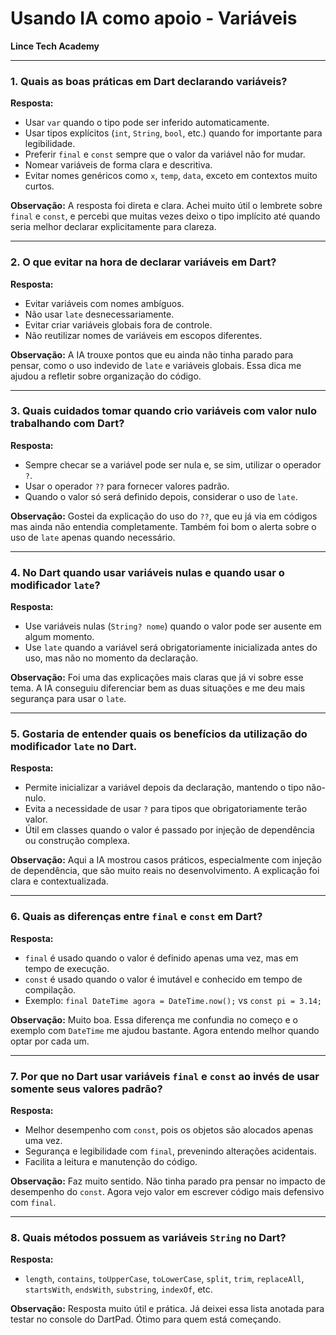 # Usando IA como apoio - Variáveis
**Lince Tech Academy**

---

### 1. **Quais as boas práticas em Dart declarando variáveis?**

**Resposta:**
- Usar `var` quando o tipo pode ser inferido automaticamente.
- Usar tipos explícitos (`int`, `String`, `bool`, etc.) quando for importante para legibilidade.
- Preferir `final` e `const` sempre que o valor da variável não for mudar.
- Nomear variáveis de forma clara e descritiva.
- Evitar nomes genéricos como `x`, `temp`, `data`, exceto em contextos muito curtos.

**Observação:**
A resposta foi direta e clara. Achei muito útil o lembrete sobre `final` e `const`, e percebi que muitas vezes deixo o tipo implícito até quando seria melhor declarar explicitamente para clareza.

---

### 2. **O que evitar na hora de declarar variáveis em Dart?**

**Resposta:**
- Evitar variáveis com nomes ambíguos.
- Não usar `late` desnecessariamente.
- Evitar criar variáveis globais fora de controle.
- Não reutilizar nomes de variáveis em escopos diferentes.

**Observação:**
A IA trouxe pontos que eu ainda não tinha parado para pensar, como o uso indevido de `late` e variáveis globais. Essa dica me ajudou a refletir sobre organização do código.

---

### 3. **Quais cuidados tomar quando crio variáveis com valor nulo trabalhando com Dart?**

**Resposta:**
- Sempre checar se a variável pode ser nula e, se sim, utilizar o operador `?`.
- Usar o operador `??` para fornecer valores padrão.
- Quando o valor só será definido depois, considerar o uso de `late`.

**Observação:**
Gostei da explicação do uso do `??`, que eu já via em códigos mas ainda não entendia completamente. Também foi bom o alerta sobre o uso de `late` apenas quando necessário.

---

### 4. **No Dart quando usar variáveis nulas e quando usar o modificador `late`?**

**Resposta:**
- Use variáveis nulas (`String? nome`) quando o valor pode ser ausente em algum momento.
- Use `late` quando a variável será obrigatoriamente inicializada antes do uso, mas não no momento da declaração.

**Observação:**
Foi uma das explicações mais claras que já vi sobre esse tema. A IA conseguiu diferenciar bem as duas situações e me deu mais segurança para usar o `late`.

---

### 5. **Gostaria de entender quais os benefícios da utilização do modificador `late` no Dart.**

**Resposta:**
- Permite inicializar a variável depois da declaração, mantendo o tipo não-nulo.
- Evita a necessidade de usar `?` para tipos que obrigatoriamente terão valor.
- Útil em classes quando o valor é passado por injeção de dependência ou construção complexa.

**Observação:**
Aqui a IA mostrou casos práticos, especialmente com injeção de dependência, que são muito reais no desenvolvimento. A explicação foi clara e contextualizada.

---

### 6. **Quais as diferenças entre `final` e `const` em Dart?**

**Resposta:**
- `final` é usado quando o valor é definido apenas uma vez, mas em tempo de execução.
- `const` é usado quando o valor é imutável e conhecido em tempo de compilação.
- Exemplo: `final DateTime agora = DateTime.now();` vs `const pi = 3.14;`

**Observação:**
Muito boa. Essa diferença me confundia no começo e o exemplo com `DateTime` me ajudou bastante. Agora entendo melhor quando optar por cada um.

---

### 7. **Por que no Dart usar variáveis `final` e `const` ao invés de usar somente seus valores padrão?**

**Resposta:**
- Melhor desempenho com `const`, pois os objetos são alocados apenas uma vez.
- Segurança e legibilidade com `final`, prevenindo alterações acidentais.
- Facilita a leitura e manutenção do código.

**Observação:**
Faz muito sentido. Não tinha parado pra pensar no impacto de desempenho do `const`. Agora vejo valor em escrever código mais defensivo com `final`.

---

### 8. **Quais métodos possuem as variáveis `String` no Dart?**

**Resposta:**
- `length`, `contains`, `toUpperCase`, `toLowerCase`, `split`, `trim`, `replaceAll`, `startsWith`, `endsWith`, `substring`, `indexOf`, etc.

**Observação:**
Resposta muito útil e prática. Já deixei essa lista anotada para testar no console do DartPad. Ótimo para quem está começando.

